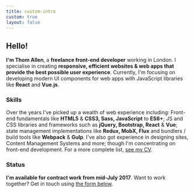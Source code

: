 ```yaml
---
title: custom-intro
custom: true
layout: false
---
```

## Hello!
**I'm Thom Allen**, a **freelance front-end developer** working in London. I specialise in creating **responsive, efficient websites & web apps that provide the best possible user experience**. Currently, I'm focusing on developing modern UI components for web apps with JavaScript libraries like **React** and **Vue.js**.

### Skills
Over the years I've picked up a wealth of web experience including: Front-end fundamentals like **HTML5** & **CSS3, Sass, JavaScript** to **ES6+**; JS and CSS libraries and frameworks such as **jQuery, Bootstrap, React** & **Vue**; state management implementations like **Redux, MobX, Flux** and bundlers / build tools like **Webpack** & **Gulp**. I've also got experience in designing sites, Content Management Systems and more; though I'm concentrating on front-end development. For a more complete list, <a href="/files/Thom_Allen_CV.pdf" title="Thom James Allen CV">see my CV</a>.

### Status
**I'm available for contract work from mid-July 2017**.
Want to work together? Get in touch using <a href="#contact" title="Go to contact form">the form below</a>.